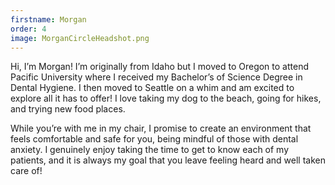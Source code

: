 ```yaml
---
firstname: Morgan
order: 4
image: MorganCircleHeadshot.png
---
```


Hi, I’m Morgan! I’m originally from Idaho but I moved to Oregon to attend Pacific University where I received my Bachelor’s of Science Degree in Dental Hygiene. I then moved to Seattle on a whim and am excited to explore all it has to offer! I love taking my dog to the beach, going for hikes, and trying new food places. 

While you’re with me in my chair, I promise to create an environment that feels comfortable and safe for you, being mindful of those with dental anxiety. I genuinely enjoy taking the time to get to know each of my patients, and it is always my goal that you leave feeling heard and well taken care of! 